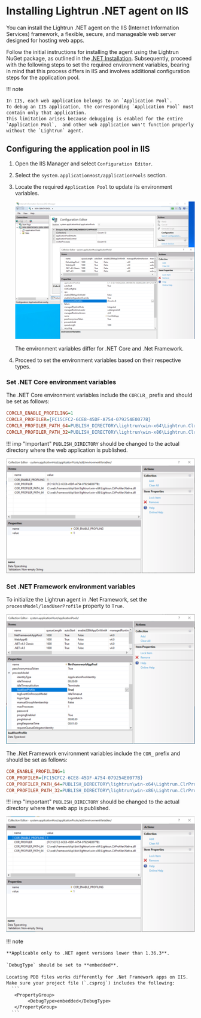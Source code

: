 # Installing Lightrun .NET agent on IIS

You can install the Lightrun .NET agent on the IIS (Internet Information Services) framework, a flexible, secure, and manageable web server designed for hosting web apps.

Follow the initial instructions for installing the agent using the Lightrun NuGet package, as outlined in the [.NET Installation](/dotnet/agent/). Subsequently, proceed with the following steps to set the required environment variables, bearing in mind that this process differs in IIS and involves additional configuration steps for the application pool.

!!! note
    
    In IIS, each web application belongs to an `Application Pool`.
    To debug an IIS application, the corresponding `Application Pool` must contain only that application.
    This limitation arises because debugging is enabled for the entire `Application Pool`,  and other web application won't function properly without the `Lightrun` agent.
    

## Configuring the application pool in IIS

1. Open the IIS Manager and select `Configuration Editor`.
2. Select the `system.applicationHost/applicationPools` section.
3. Locate the required `Application Pool` to update its environment variables.

    ![Setting environment variables for .Net Core](/assets/images/dotnet-iis-application-pool.png)

    The environment variables differ for .NET Core and .Net Framework.

4. Proceed to set the environment variables based on their respective types.

### Set .NET Core environment variables

The .NET Core environment variables include the `CORCLR_` prefix and should be set as follows:

```ini
CORCLR_ENABLE_PROFILING=1
CORCLR_PROFILER={FC15CFC2-6CE8-45DF-A754-079254E0077B}
CORCLR_PROFILER_PATH_64=PUBLISH_DIRECTORY\lightrun\win-x64\Lightrun.ClrProfiler.Native.dll
CORCLR_PROFILER_PATH_32=PUBLISH_DIRECTORY\lightrun\win-x86\Lightrun.ClrProfiler.Native.dll
```

!!! imp "Important"
    `PUBLISH_DIRECTORY` should be changed to the actual directory where the web application is published.

![Setting environment variables .NET Core](/assets/images/dotnet-iis-core-variables.png)

### Set .NET Framework environment variables

To initialize the Lightrun agent in .Net Framework, set the `processModel/loadUserProfile` property to `True`.

![Enabling loadUserProfile](/assets/images/dotnet-iis-load-user-profile.png)

The .Net Framework environment variables include the `COR_` prefix and should be set as follows:

```ini
COR_ENABLE_PROFILING=1
COR_PROFILER={FC15CFC2-6CE8-45DF-A754-079254E0077B}
COR_PROFILER_PATH_64=PUBLISH_DIRECTORY\lightrun\win-x64\Lightrun.ClrProfiler.Native.dll
COR_PROFILER_PATH_32=PUBLISH_DIRECTORY\lightrun\win-x86\Lightrun.ClrProfiler.Native.dll
```

!!! imp "Important"
    `PUBLISH_DIRECTORY` should be changed to the actual directory where the web app is published.

![Setting environment variables .Net Framework](/assets/images/dotnet-iis-framework-variables.png)

!!! note
    
    **Applicable only to .NET agent versions lower than 1.36.3**.

    `DebugType` should be set to **embedded**.

    Locating PDB files works differently for .Net Framework apps on IIS.  
    Make sure your project file (`.csproj`) includes the following:
      ```
       <PropertyGroup>
            <DebugType>embedded</DebugType>
       </PropertyGroup>
      ```
